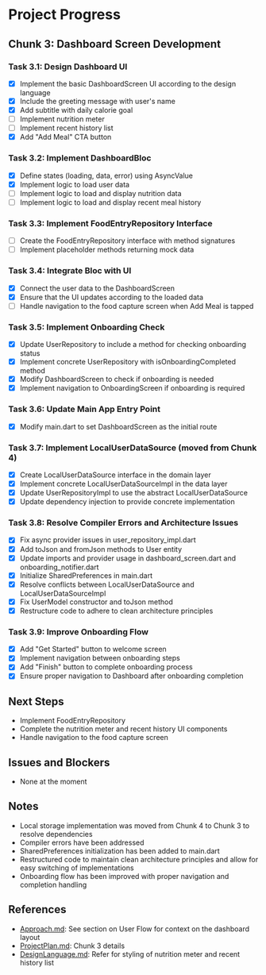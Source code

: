 # Project Progress

## Chunk 3: Dashboard Screen Development

### Task 3.1: Design Dashboard UI
- [x] Implement the basic DashboardScreen UI according to the design language
- [x] Include the greeting message with user's name
- [x] Add subtitle with daily calorie goal
- [ ] Implement nutrition meter
- [ ] Implement recent history list
- [x] Add "Add Meal" CTA button

### Task 3.2: Implement DashboardBloc
- [x] Define states (loading, data, error) using AsyncValue
- [x] Implement logic to load user data
- [ ] Implement logic to load and display nutrition data
- [ ] Implement logic to load and display recent meal history

### Task 3.3: Implement FoodEntryRepository Interface
- [ ] Create the FoodEntryRepository interface with method signatures
- [ ] Implement placeholder methods returning mock data

### Task 3.4: Integrate Bloc with UI
- [x] Connect the user data to the DashboardScreen
- [x] Ensure that the UI updates according to the loaded data
- [ ] Handle navigation to the food capture screen when Add Meal is tapped

### Task 3.5: Implement Onboarding Check
- [x] Update UserRepository to include a method for checking onboarding status
- [x] Implement concrete UserRepository with isOnboardingCompleted method
- [x] Modify DashboardScreen to check if onboarding is needed
- [x] Implement navigation to OnboardingScreen if onboarding is required

### Task 3.6: Update Main App Entry Point
- [x] Modify main.dart to set DashboardScreen as the initial route

### Task 3.7: Implement LocalUserDataSource (moved from Chunk 4)
- [x] Create LocalUserDataSource interface in the domain layer
- [x] Implement concrete LocalUserDataSourceImpl in the data layer
- [x] Update UserRepositoryImpl to use the abstract LocalUserDataSource
- [x] Update dependency injection to provide concrete implementation

### Task 3.8: Resolve Compiler Errors and Architecture Issues
- [x] Fix async provider issues in user_repository_impl.dart
- [x] Add toJson and fromJson methods to User entity
- [x] Update imports and provider usage in dashboard_screen.dart and onboarding_notifier.dart
- [x] Initialize SharedPreferences in main.dart
- [x] Resolve conflicts between LocalUserDataSource and LocalUserDataSourceImpl
- [x] Fix UserModel constructor and toJson method
- [x] Restructure code to adhere to clean architecture principles

### Task 3.9: Improve Onboarding Flow
- [x] Add "Get Started" button to welcome screen
- [x] Implement navigation between onboarding steps
- [x] Add "Finish" button to complete onboarding process
- [x] Ensure proper navigation to Dashboard after onboarding completion

## Next Steps
- Implement FoodEntryRepository
- Complete the nutrition meter and recent history UI components
- Handle navigation to the food capture screen

## Issues and Blockers
- None at the moment

## Notes
- Local storage implementation was moved from Chunk 4 to Chunk 3 to resolve dependencies
- Compiler errors have been addressed
- SharedPreferences initialization has been added to main.dart
- Restructured code to maintain clean architecture principles and allow for easy switching of implementations
- Onboarding flow has been improved with proper navigation and completion handling

## References
- [Approach.md](./Approach.md): See section on User Flow for context on the dashboard layout
- [ProjectPlan.md](./ProjectPlan.md): Chunk 3 details
- [DesignLanguage.md](./DesignLanguage.md): Refer for styling of nutrition meter and recent history list